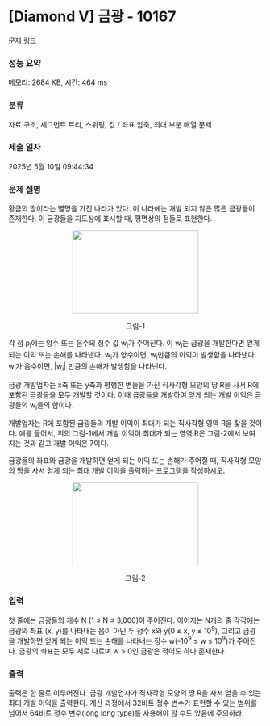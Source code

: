 # [Diamond V] 금광 - 10167 

[문제 링크](https://www.acmicpc.net/problem/10167) 

### 성능 요약

메모리: 2684 KB, 시간: 464 ms

### 분류

자료 구조, 세그먼트 트리, 스위핑, 값 / 좌표 압축, 최대 부분 배열 문제

### 제출 일자

2025년 5월 10일 09:44:34

### 문제 설명

<p>황금의 땅이라는 별명을 가진 나라가 있다. 이 나라에는 개발 되지 않은 많은 금광들이 존재한다. 이 금광들을 지도상에 표시할 때, 평면상의 점들로 표현한다. </p>

<p style="text-align: center;"><img alt="" src="https://upload.acmicpc.net/c94a9ed0-f79e-4fef-8873-47dfce1d88bd/-/preview/" style="width: 250px; height: 165px;"></p>

<p style="text-align: center;">그림-1</p>

<p>각 점 p<sub>i</sub>에는 양수 또는 음수의 정수 값 w<sub>i</sub>가 주어진다. 이 w<sub>i</sub>는 금광을 개발한다면 얻게 되는 이익 또는 손해를 나타낸다. w<sub>i</sub>가 양수이면, w<sub>i</sub>만큼의 이익이 발생함을 나타낸다. w<sub>i</sub>가 음수이면, |w<sub>i</sub>| 만큼의 손해가 발생함을 나타낸다. </p>

<p>금광 개발업자는 x축 또는 y축과 평행한 변들을 가진 직사각형 모양의 땅 R을 사서 R에 포함된 금광들을 모두 개발할 것이다. 이때 금광들을 개발하여 얻게 되는 개발 이익은 금광들의 w<sub>i</sub>들의 합이다. </p>

<p>개발업자는 R에 포함된 금광들의 개발 이익이 최대가 되는 직사각형 영역 R을 찾을 것이다. 예를 들어서, 위의 그림-1에서 개발 이익이 최대가 되는 영역 R은 그림-2에서 보여 지는 것과 같고 개발 이익은 7이다. </p>

<p>금광들의 좌표와 금광을 개발하면 얻게 되는 이익 또는 손해가 주어질 때, 직사각형 모양의 땅을 사서 얻게 되는 최대 개발 이익을 출력하는 프로그램을 작성하시오.</p>

<p style="text-align: center;"><img alt="" src="https://upload.acmicpc.net/dbc65c4c-888e-4c98-9716-2267098ce480/-/preview/" style="width: 250px; height: 165px;"></p>

<p style="text-align: center;">그림-2</p>

### 입력 

 <p>첫 줄에는 금광들의 개수 N (1 ≤ N ≤ 3,000)이 주어진다. 이어지는 N개의 줄 각각에는 금광의 좌표 (x, y)를 나타내는 음이 아닌 두 정수 x와 y(0 ≤ x, y ≤ 10<sup>9</sup>), 그리고 금광을 개발하면 얻게 되는 이익 또는 손해를 나타내는 정수 w(-10<sup>9</sup> ≤ w ≤ 10<sup>9</sup>)가 주어진다. 금광의 좌표는 모두 서로 다르며 w > 0인 금광은 적어도 하나 존재한다.</p>

### 출력 

 <p>출력은 한 줄로 이루어진다. 금광 개발업자가 직사각형 모양의 땅 R을 사서 얻을 수 있는 최대 개발 이익을 출력한다. 계산 과정에서 32비트 정수 변수가 표현할 수 있는 범위를 넘어서 64비트 정수 변수(long long type)를 사용해야 할 수도 있음에 주의하라.</p>


